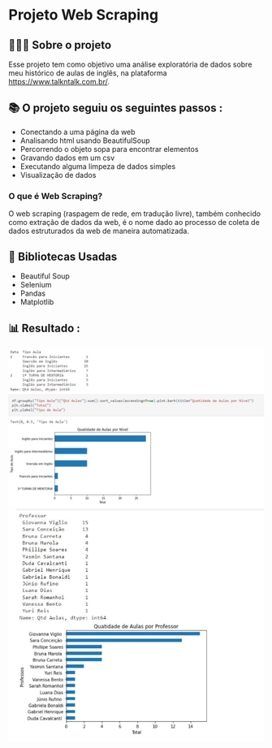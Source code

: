 




# Projeto Web Scraping

## 👩🏾‍💻 Sobre o projeto

  Esse projeto tem como objetivo uma análise exploratória de dados sobre meu histórico de aulas de inglês, na plataforma https://www.talkntalk.com.br/.

## 📚 O projeto seguiu os seguintes passos :

- Conectando a uma página da web
- Analisando html usando BeautifulSoup
- Percorrendo o objeto sopa para encontrar elementos
- Gravando dados em um csv
- Executando alguma limpeza de dados simples
- Visualização de dados

### O que é Web Scraping?

 O web scraping (raspagem de rede, em tradução livre), também conhecido como extração de dados da web, é o nome dado ao processo de coleta de dados estruturados da web de maneira automatizada. 

## 🧰 Bibliotecas Usadas
- Beautiful Soup
- Selenium
- Pandas
- Matplotlib



## 📊 Resultado :

![imagem](Analise.01.JPG)
 ![imagem](https://github.com/DeboraSouza277/Web_Scraping_Python/blob/main/Analise.02.JPG)
  
